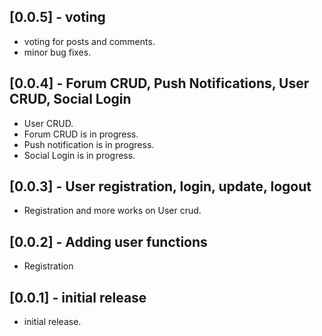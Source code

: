 ## [0.0.5] - voting

- voting for posts and comments.
- minor bug fixes.

## [0.0.4] - Forum CRUD, Push Notifications, User CRUD, Social Login

- User CRUD.
- Forum CRUD is in progress.
- Push notification is in progress.
- Social Login is in progress.

## [0.0.3] - User registration, login, update, logout

- Registration and more works on User crud.

## [0.0.2] - Adding user functions

- Registration

## [0.0.1] - initial release

- initial release.
